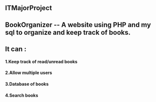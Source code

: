 ## ITMajorProject

## **BookOrganizer** -- A website using PHP and my sql to organize and keep track of books.
## It can :
#### 1.Keep track of read/unread books
#### 2.Allow multiple users
#### 3.Database of books
#### 4.Search books
